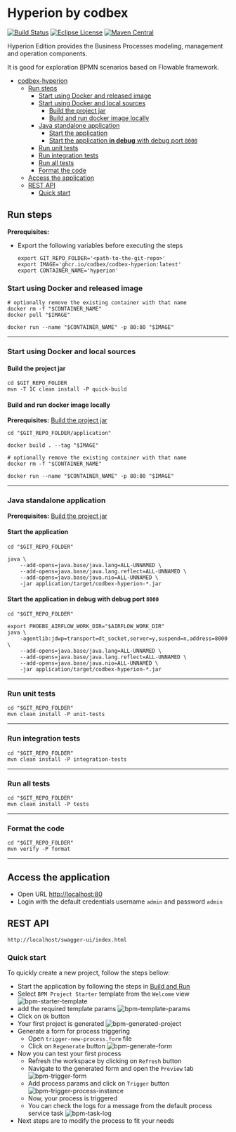 # Hyperion by codbex

[![Build Status](https://github.com/codbex/codbex-hyperion/actions/workflows/build.yaml/badge.svg)](https://github.com/codbex/codbex-hyperion/actions/workflows/build.yaml)
[![Eclipse License](https://img.shields.io/badge/License-EPL%202.0-brightgreen.svg)](https://github.com/codbex/codbex-hyperion/blob/main/LICENSE)
[![Maven Central](https://img.shields.io/maven-central/v/com.codbex.hyperion/codbex-hyperion-application.svg)](https://central.sonatype.com/namespace/com.codbex.hyperion)

Hyperion Edition provides the Business Processes modeling, management and operation components.

It is good for exploration BPMN scenarios based on Flowable framework.

<!-- TOC -->

* [codbex-hyperion](#codbex-hyperion)
    * [Run steps](#run-steps)
        * [Start using Docker and released image](#start-using-docker-and-released-image)
        * [Start using Docker and local sources](#start-using-docker-and-local-sources)
            * [Build the project jar](#build-the-project-jar)
            * [Build and run docker image locally](#build-and-run-docker-image-locally)
        * [Java standalone application](#java-standalone-application)
            * [Start the application](#start-the-application)
            * [Start the application **in debug** with debug port
              `8000`](#start-the-application-in-debug-with-debug-port-8000)
        * [Run unit tests](#run-unit-tests)
        * [Run integration tests](#run-integration-tests)
        * [Run all tests](#run-all-tests)
        * [Format the code](#format-the-code)
    * [Access the application](#access-the-application)
    * [REST API](#rest-api)
        * [Quick start](#quick-start)

<!-- TOC -->

## Run steps

__Prerequisites:__

- Export the following variables before executing the steps
  ```shell
  export GIT_REPO_FOLDER='<path-to-the-git-repo>'
  export IMAGE='ghcr.io/codbex/codbex-hyperion:latest'
  export CONTAINER_NAME='hyperion'
  ```

### Start using Docker and released image

```shell
# optionally remove the existing container with that name
docker rm -f "$CONTAINER_NAME"
docker pull "$IMAGE"

docker run --name "$CONTAINER_NAME" -p 80:80 "$IMAGE"
```

---

### Start using Docker and local sources

#### Build the project jar

```shell
cd $GIT_REPO_FOLDER
mvn -T 1C clean install -P quick-build
```

#### Build and run docker image locally

__Prerequisites:__ [Build the project jar](#build-the-project-jar)

  ```shell
  cd "$GIT_REPO_FOLDER/application"
  
  docker build . --tag "$IMAGE"
  
  # optionally remove the existing container with that name
  docker rm -f "$CONTAINER_NAME"

  docker run --name "$CONTAINER_NAME" -p 80:80 "$IMAGE"
  ```

--- 

### Java standalone application

__Prerequisites:__ [Build the project jar](#build-the-project-jar)

#### Start the application

```shell
cd "$GIT_REPO_FOLDER"

java \
    --add-opens=java.base/java.lang=ALL-UNNAMED \
    --add-opens=java.base/java.lang.reflect=ALL-UNNAMED \
    --add-opens=java.base/java.nio=ALL-UNNAMED \
    -jar application/target/codbex-hyperion-*.jar
```

#### Start the application **in debug** with debug port `8000`

```shell
cd "$GIT_REPO_FOLDER"

export PHOEBE_AIRFLOW_WORK_DIR="$AIRFLOW_WORK_DIR"
java \
    -agentlib:jdwp=transport=dt_socket,server=y,suspend=n,address=8000 \
    --add-opens=java.base/java.lang=ALL-UNNAMED \
    --add-opens=java.base/java.lang.reflect=ALL-UNNAMED \
    --add-opens=java.base/java.nio=ALL-UNNAMED \
    -jar application/target/codbex-hyperion-*.jar
```

---

### Run unit tests

```shell
cd "$GIT_REPO_FOLDER"
mvn clean install -P unit-tests
```

---

### Run integration tests

```shell
cd "$GIT_REPO_FOLDER"
mvn clean install -P integration-tests
```

---

### Run all tests

```shell
cd "$GIT_REPO_FOLDER"
mvn clean install -P tests
```

---

### Format the code

```shell
cd "$GIT_REPO_FOLDER"
mvn verify -P format
```

---

## Access the application

- Open URL [http://localhost:80](http://localhost:80)
- Login with the default credentials username `admin` and password `admin`

## REST API

```
http://localhost/swagger-ui/index.html
```

### Quick start

To quickly create a new project, follow the steps bellow:

- Start the application by following the steps in [Build and Run](#build-and-run)
- Select `BPM Project Starter` template from the `Welcome` view
  ![bpm-starter-template](misc/images/bpm-starter-template.png)
- add the required template params
  ![bpm-template-params](misc/images/bpm-template-params.png)
- Click on `Ok` button
- Your first project is generated
  ![bpm-generated-project](misc/images/bpm-generated-project.png)
- Generate a form for process triggering
    - Open `trigger-new-process.form` file
    - Click on `Regenerate` button
      ![bpm-generate-form](misc/images/bpm-generate-form.png)
- Now you can test your first process
    - Refresh the workspace by clicking on `Refresh` button
    - Navigate to the generated form and open the `Preview` tab
      ![bpm-trigger-form](misc/images/bpm-trigger-form.png)
    - Add process params and click on `Trigger` button
      ![bpm-trigger-process-instance](misc/images/bpm-trigger-process-instance.png)
    - Now, your process is triggered
    - You can check the logs for a message from the default process service task
      ![bpm-task-log](misc/images/bpm-task-log.png)
- Next steps are to modify the process to fit your needs
  
      
